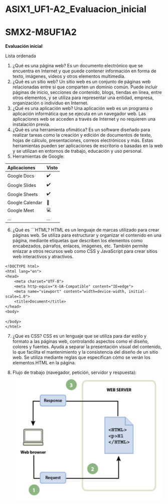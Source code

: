 # ASIX1_UF1-A2_Evaluacion_inicial


# SMX2-M8UF1A2

**Evaluación inicial**

Lista ordenada
1. ¿Qué es una página web?
Es un documento electrónico que se encuentra en Internet y que puede contener información en forma de texto, imágenes, videos y otros elementos multimedia. 
2. ¿Qué es un sitio web?
Un sitio web es un conjunto de páginas web relacionadas entre sí que comparten un dominio común. Puede incluir páginas de inicio, secciones de contenido, blogs, tiendas en línea, entre otros elementos, y se utiliza para representar una entidad, empresa, organización o individuo en Internet.
3. ¿Qué es una aplicación web?
Una aplicación web es un programa o aplicación informática que se ejecuta en un navegador web. Las aplicaciones web se acceden a través de Internet y no requieren una instalación previa.
4. ¿Qué es una herramienta ofimática?
Es un software diseñado para realizar tareas como la creación y edición de documentos de texto, hojas de cálculo, presentaciones, correos electrónicos y más. Estas herramientas pueden ser aplicaciones de escritorio o basadas en la web y se utilizan en entornos de trabajo, educación y uso personal.
5. Herramientas de Google:

|**Aplicaciones**|**Visto**|
|:---------------|:---|
|Google Docs|✔️|
|Google Slides|✔️|
|Google Sheets|✔️|
|Google Calendar|📅|
|Google Meet|💻|
|...|...|

6. ¿Qué es ```HTML?
HTML es un lenguaje de marcas utilizado para crear páginas web. Se utiliza para estructurar y organizar el contenido en una página, mediante etiquetas que describen los elementos como encabezados, párrafos, enlaces, imágenes, etc. También permite enlazar a otros recursos web como CSS y JavaScript para crear sitios web interactivos y atractivos.

```
<!DOCTYPE html>
<html lang="en">
<head>
    <meta charset="UTF-8">
    <meta http-equiv="X-UA-Compatible" content="IE=edge">
    <meta name="viewport" content="width=device-width, initial-scale=1.0">
    <title>Document</title>
</head>
<body>

</body>
</html>
```

7. ¿Que es CSS?
CSS es un lenguaje que se utiliza para dar estilo y formato a las páginas web, controlando aspectos como el diseño, colores y fuentes. Ayuda a separar la presentación visual del contenido, lo que facilita el mantenimiento y la consistencia del diseño de un sitio web. Se utiliza mediante reglas que especifican cómo se verán los elementos HTML en la página.

8. Flujo de trabajo (navegador, petición, servidor y respuesta):
![Esto es una imagen](https://github.com/HugoFI/ASIX1_UF1-A2_Evaluacion_inicial/blob/main/flujo-de-trabajo.png "Flujo de trabajo")